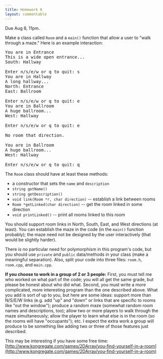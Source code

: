```yaml
---
title: Homework 6
layout: commentable
---
```


Due Aug 8, 11pm.

Make a class called `Room` and a `main()` function that allow a user to "walk
through a maze." Here is an example interaction:

<pre>
You are in Entrance
This is a wide open entrance...
South: Hallway

Enter n/s/e/w or q to quit: s
You are in Hallway
A long hallway...
North: Entrance
East: Ballroom

Enter n/s/e/w or q to quit: e
You are in Ballroom
A huge ballroom...
West: Hallway

Enter n/s/e/w or q to quit: e

No room that direction.

You are in Ballroom
A huge ballroom...
West: Hallway

Enter n/s/e/w or q to quit: q
</pre>

The `Room` class should have at least these methods:

* a constructor that sets the `name` and `description`
* `string getName()`
* `string getDescription()`
* `void link(Room *r, char direction)` -- establish a link between rooms
* `Room *getLinked(char direction)` -- get the room linked in some direction
* `void printLinked()` -- print all rooms linked to this room

You should support room links in North, South, East, and West directions (at
least). You can establish the maze in the code (in the `main()` function
probably); the maze need not be designed by the user interactively (that would
be slightly harder).

There is no particular need for polymorphism in this program's code, but you
should use `private` and `public` data/methods in your class (make a meaningful
separation). Also, split your code into three files: `room.h`, `room.cpp`, and
`main.cpp`.

**If you choose to work in a group of 2 or 3 people:** First, you must tell me
who worked on what part of the code; you will all get the same grade, but
please be honest about who did what. Second, you must write a more complicated,
more interesting program than the one described above. What you add is sort of
up to you, but here are some ideas: support more than N/S/E/W links (e.g. add
"up" and "down" or links that are specific to rooms like "out the window");
produce a random maze (somewhat random room names and descriptions, too); allow
two or more players to walk through the maze simultaneously; allow the player
to learn what else is in the room (so the rooms will have "occupants"); etc.
I expect the extra work a group will produce to be something like adding two or
three of those features just described.

This may be interesting if you have some free time:
[http://www.kongregate.com/games/2DArray/you-find-yourself-in-a-room](http://www.kongregate.com/games/2DArray/you-find-yourself-in-a-room)

